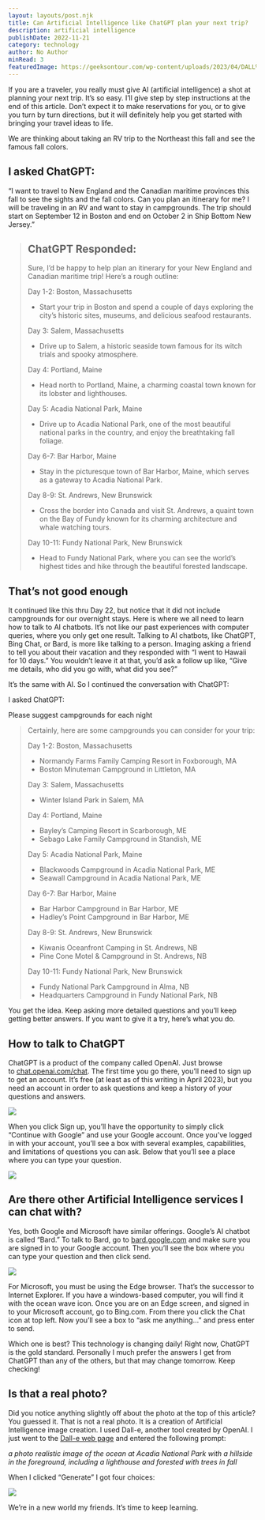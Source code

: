 ```yaml
---
layout: layouts/post.njk
title: Can Artificial Intelligence like ChatGPT plan your next trip?
description: artificial intelligence
publishDate: 2022-11-21
category: technology
author: No Author
minRead: 3
featuredImage: https://geeksontour.com/wp-content/uploads/2023/04/DALL%C2%B7E-2023-04-04-16.02.52-a-photo-realistic-image-of-the-ocean-at-Acadia-National-Park-with-a-hillside-in-the-foreground-including-a-lighthouse-and-forested-with-trees-in-fall-768x768.png
---
```

<!--StartFragment-->

If you are a traveler, you really must give AI (artificial intelligence) a shot at planning your next trip. It’s so easy. I’ll give step by step instructions at the end of this article. Don’t expect it to make reservations for you, or to give you turn by turn directions, but it will definitely help you get started with bringing your travel ideas to life.

We are thinking about taking an RV trip to the Northeast this fall and see the famous fall colors.

## I asked ChatGPT:

“I want to travel to New England and the Canadian maritime provinces this fall to see the sights and the fall colors. Can you plan an itinerary for me? I will be traveling in an RV and want to stay in campgrounds. The trip should start on September 12 in Boston and end on October 2 in Ship Bottom New Jersey.”

> ## ChatGPT Responded:
>
> Sure, I’d be happy to help plan an itinerary for your New England and Canadian maritime trip! Here’s a rough outline:
>
> Day 1-2: Boston, Massachusetts
>
> * Start your trip in Boston and spend a couple of days exploring the city’s historic sites, museums, and delicious seafood restaurants.
>
> Day 3: Salem, Massachusetts
>
> * Drive up to Salem, a historic seaside town famous for its witch trials and spooky atmosphere.
>
> Day 4: Portland, Maine
>
> * Head north to Portland, Maine, a charming coastal town known for its lobster and lighthouses.
>
> Day 5: Acadia National Park, Maine
>
> * Drive up to Acadia National Park, one of the most beautiful national parks in the country, and enjoy the breathtaking fall foliage.
>
> Day 6-7: Bar Harbor, Maine
>
> * Stay in the picturesque town of Bar Harbor, Maine, which serves as a gateway to Acadia National Park.
>
> Day 8-9: St. Andrews, New Brunswick
>
> * Cross the border into Canada and visit St. Andrews, a quaint town on the Bay of Fundy known for its charming architecture and whale watching tours.
>
> Day 10-11: Fundy National Park, New Brunswick
>
> * Head to Fundy National Park, where you can see the world’s highest tides and hike through the beautiful forested landscape.

## That’s not good enough

It continued like this thru Day 22, but notice that it did not include campgrounds for our overnight stays. Here is where we all need to learn how to talk to AI chatbots. It’s not like our past experiences with computer queries, where you only get one result. Talking to AI chatbots, like ChatGPT, Bing Chat, or Bard, is more like talking to a person. Imaging asking a friend to tell you about their vacation and they responded with “I went to Hawaii for 10 days.” You wouldn’t leave it at that, you’d ask a follow up like, “Give me details, who did you go with, what did you see?”

It’s the same with AI. So I continued the conversation with ChatGPT:

I asked ChatGPT:

Please suggest campgrounds for each night

> Certainly, here are some campgrounds you can consider for your trip:
>
> Day 1-2: Boston, Massachusetts
>
> * Normandy Farms Family Camping Resort in Foxborough, MA
> * Boston Minuteman Campground in Littleton, MA
>
> Day 3: Salem, Massachusetts
>
> * Winter Island Park in Salem, MA
>
> Day 4: Portland, Maine
>
> * Bayley’s Camping Resort in Scarborough, ME
> * Sebago Lake Family Campground in Standish, ME
>
> Day 5: Acadia National Park, Maine
>
> * Blackwoods Campground in Acadia National Park, ME
> * Seawall Campground in Acadia National Park, ME
>
> Day 6-7: Bar Harbor, Maine
>
> * Bar Harbor Campground in Bar Harbor, ME
> * Hadley’s Point Campground in Bar Harbor, ME
>
> Day 8-9: St. Andrews, New Brunswick
>
> * Kiwanis Oceanfront Camping in St. Andrews, NB
> * Pine Cone Motel & Campground in St. Andrews, NB
>
> Day 10-11: Fundy National Park, New Brunswick
>
> * Fundy National Park Campground in Alma, NB
> * Headquarters Campground in Fundy National Park, NB

You get the idea. Keep asking more detailed questions and you’ll keep getting better answers. If you want to give it a try, here’s what you do.

## How to talk to ChatGPT

ChatGPT is a product of the company called OpenAI. Just browse to [chat.openai.com/chat](https://chat.openai.com/chat). The first time you go there, you’ll need to sign up to get an account. It’s free (at least as of this writing in April 2023), but you need an account in order to ask questions and keep a history of your questions and answers.

![](https://geeksontour.com/wp-content/uploads/2023/04/image-7.png)

When you click Sign up, you’ll have the opportunity to simply click “Continue with Google” and use your Google account. Once you’ve logged in with your account, you’ll see a box with several examples, capabilities, and limitations of questions you can ask. Below that you’ll see a place where you can type your question.

![](https://geeksontour.com/wp-content/uploads/2023/04/image-8.png)

## Are there other Artificial Intelligence services I can chat with?

Yes, both Google and Microsoft have similar offerings. Google’s AI chatbot is called “Bard.” To talk to Bard, go to [bard.google.com](https://bard.google.com/) and make sure you are signed in to your Google account. Then you’ll see the box where you can type your question and then click send.

![](https://geeksontour.com/wp-content/uploads/2023/04/image-9.png)

For Microsoft, you must be using the Edge browser. That’s the successor to Internet Explorer. If you have a windows-based computer, you will find it with the ocean wave icon. Once you are on an Edge screen, and signed in to your Microsoft account, go to Bing.com. From there you click the Chat icon at top left. Now you’ll see a box to “ask me anything…” and press enter to send.

Which one is best? This technology is changing daily! Right now, ChatGPT is the gold standard. Personally I much prefer the answers I get from ChatGPT than any of the others, but that may change tomorrow. Keep checking!

## Is that a real photo?

Did you notice anything slightly off about the photo at the top of this article? You guessed it. That is not a real photo. It is a creation of Artificial Intelligence image creation. I used Dall-e, another tool created by OpenAI. I just went to the [Dall-e web page](https://openai.com/product/dall-e-2) and entered the following prompt:

*a photo realistic image of the ocean at Acadia National Park with a hillside in the foreground, including a lighthouse and forested with trees in fall*

When I clicked “Generate” I got four choices:

![](https://geeksontour.com/wp-content/uploads/2023/04/image-10-1024x449.png)

We’re in a new world my friends. It’s time to keep learning.

<!--EndFragment-->